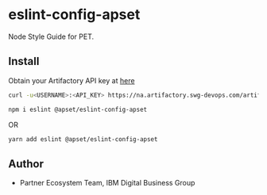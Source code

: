 # eslint-config-apset
Node Style Guide for PET.

## Install

Obtain your Artifactory API key at [here](https://na.artifactory.swg-devops.com/artifactory/webapp/#/home)

```bash
curl -u<USERNAME>:<API_KEY> https://na.artifactory.swg-devops.com/artifactory/api/npm/apset-npm/auth/apset > .npmrc
```

```bash
npm i eslint @apset/eslint-config-apset
```

OR

```bash
yarn add eslint @apset/eslint-config-apset
```

## Author
- Partner Ecosystem Team, IBM Digital Business Group
